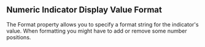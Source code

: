 ## Numeric Indicator Display Value Format
The Format property allows you to specify a format string for the indicator's value. When formatting you might have to add or remove some number positions.

[//]: <keywords: numericscale, numericindicator, fontnumberposition, cornerradius, format>
